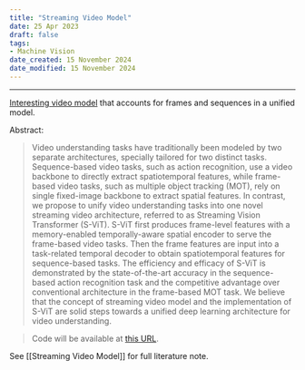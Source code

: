 ```yaml
---
title: "Streaming Video Model"
date: 25 Apr 2023
draft: false
tags:
- Machine Vision
date_created: 15 November 2024
date_modified: 15 November 2024
---
```

---

[Interesting video model](https://arxiv.org/abs/2303.17228#) that accounts for frames and sequences in a unified model. 

Abstract:

> Video understanding tasks have traditionally been modeled by two separate architectures, specially tailored for two distinct tasks. Sequence-based video tasks, such as action recognition, use a video backbone to directly extract spatiotemporal features, while frame-based video tasks, such as multiple object tracking (MOT), rely on single fixed-image backbone to extract spatial features. In contrast, we propose to unify video understanding tasks into one novel streaming video architecture, referred to as Streaming Vision Transformer (S-ViT). S-ViT first produces frame-level features with a memory-enabled temporally-aware spatial encoder to serve the frame-based video tasks. Then the frame features are input into a task-related temporal decoder to obtain spatiotemporal features for sequence-based tasks. The efficiency and efficacy of S-ViT is demonstrated by the state-of-the-art accuracy in the sequence-based action recognition task and the competitive advantage over conventional architecture in the frame-based MOT task. We believe that the concept of streaming video model and the implementation of S-ViT are solid steps towards a unified deep learning architecture for video understanding. 

> Code will be available at [this URL](https://github.com/yuzhms/Streaming-Video-Model).

See [[Streaming Video Model]] for full literature note.